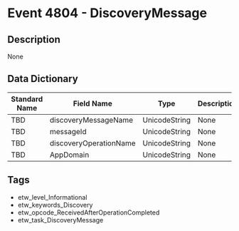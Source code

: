 # Event 4804 - DiscoveryMessage

## Description
None

## Data Dictionary
|Standard Name|Field Name|Type|Description|Sample Value|
|---|---|---|---|---|
|TBD|discoveryMessageName|UnicodeString|None|`None`|
|TBD|messageId|UnicodeString|None|`None`|
|TBD|discoveryOperationName|UnicodeString|None|`None`|
|TBD|AppDomain|UnicodeString|None|`None`|

## Tags
* etw_level_Informational
* etw_keywords_Discovery
* etw_opcode_ReceivedAfterOperationCompleted
* etw_task_DiscoveryMessage